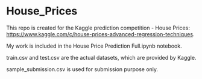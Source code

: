 # House_Prices

This repo is created for the Kaggle prediction competition - House Prices: https://www.kaggle.com/c/house-prices-advanced-regression-techniques.

My work is included in the House Price Prediction Full.ipynb notebook.

train.csv and test.csv are the actual datasets, which are provided by Kaggle.

sample_submission.csv is used for submission purpose only.
